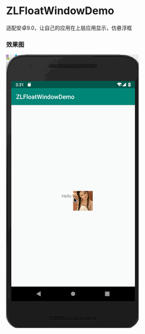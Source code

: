 # ZLFloatWindowDemo
适配安卓9.0，让自己的应用在上层应用显示，仿悬浮框


### 效果图
![](https://github.com/czl0325/ZLFloatWindowDemo/blob/master/demo.gif?raw=true)
